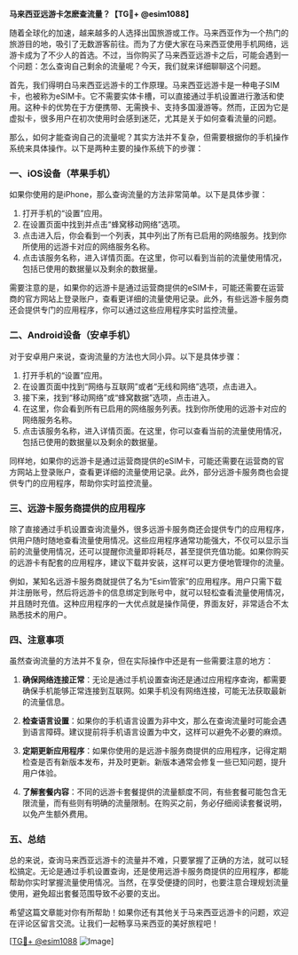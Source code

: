 **马来西亚远游卡怎麽查流量？【TG💪+ @esim1088】**

随着全球化的加速，越来越多的人选择出国旅游或工作。马来西亚作为一个热门的旅游目的地，吸引了无数游客前往。而为了方便大家在马来西亚使用手机网络，远游卡成为了不少人的首选。不过，当你购买了马来西亚远游卡之后，可能会遇到一个问题：怎么查询自己剩余的流量呢？今天，我们就来详细聊聊这个问题。

首先，我们得明白马来西亚远游卡的工作原理。马来西亚远游卡是一种电子SIM卡，也被称为eSIM卡。它不需要实体卡槽，可以直接通过手机设置进行激活和使用。这种卡的优势在于方便携带、无需换卡、支持多国漫游等。然而，正因为它是虚拟卡，很多用户在初次使用时会感到迷茫，尤其是关于如何查看流量的问题。

那么，如何才能查询自己的流量呢？其实方法并不复杂，但需要根据你的手机操作系统来具体操作。以下是两种主要的操作系统下的步骤：

### **一、iOS设备（苹果手机）**

如果你使用的是iPhone，那么查询流量的方法非常简单。以下是具体步骤：

1. 打开手机的“设置”应用。
2. 在设置页面中找到并点击“蜂窝移动网络”选项。
3. 点击进入后，你会看到一个列表，其中列出了所有已启用的网络服务。找到你所使用的远游卡对应的网络服务名称。
4. 点击该服务名称，进入详情页面。在这里，你可以看到当前的流量使用情况，包括已使用的数据量以及剩余的数据量。

需要注意的是，如果你的远游卡是通过运营商提供的eSIM卡，可能还需要在运营商的官方网站上登录账户，查看更详细的流量使用记录。此外，有些远游卡服务商还会提供专门的应用程序，你可以通过这些应用程序实时监控流量。

### **二、Android设备（安卓手机）**

对于安卓用户来说，查询流量的方法也大同小异。以下是具体步骤：

1. 打开手机的“设置”应用。
2. 在设置页面中找到“网络与互联网”或者“无线和网络”选项，点击进入。
3. 接下来，找到“移动网络”或“蜂窝数据”选项，点击进入。
4. 在这里，你会看到所有已启用的网络服务列表。找到你所使用的远游卡对应的网络服务名称。
5. 点击该服务名称，进入详情页面。在这里，你可以查看当前的流量使用情况，包括已使用的数据量以及剩余的数据量。

同样地，如果你的远游卡是通过运营商提供的eSIM卡，可能还需要在运营商的官方网站上登录账户，查看更详细的流量使用记录。此外，部分远游卡服务商也会提供专门的应用程序，帮助你实时监控流量。

### **三、远游卡服务商提供的应用程序**

除了直接通过手机设置查询流量外，很多远游卡服务商还会提供专门的应用程序，供用户随时随地查看流量使用情况。这些应用程序通常功能强大，不仅可以显示当前的流量使用情况，还可以提醒你流量即将耗尽，甚至提供充值功能。如果你购买的远游卡有配套的应用程序，建议下载并安装，这样可以更方便地管理你的流量。

例如，某知名远游卡服务商就提供了名为“Esim管家”的应用程序。用户只需下载并注册账号，然后将远游卡的信息绑定到账号中，就可以轻松查看流量使用情况，并且随时充值。这种应用程序的一大优点就是操作简便，界面友好，非常适合不太熟悉技术的用户。

### **四、注意事项**

虽然查询流量的方法并不复杂，但在实际操作中还是有一些需要注意的地方：

1. **确保网络连接正常**：无论是通过手机设置查询还是通过应用程序查询，都需要确保手机能够正常连接到互联网。如果手机没有网络连接，可能无法获取最新的流量信息。
   
2. **检查语言设置**：如果你的手机语言设置为非中文，那么在查询流量时可能会遇到语言障碍。建议提前将手机语言设置为中文，这样可以避免不必要的麻烦。

3. **定期更新应用程序**：如果你使用的是远游卡服务商提供的应用程序，记得定期检查是否有新版本发布，并及时更新。新版本通常会修复一些已知问题，提升用户体验。

4. **了解套餐内容**：不同的远游卡套餐提供的流量额度不同，有些套餐可能包含无限流量，而有些则有明确的流量限制。在购买之前，务必仔细阅读套餐说明，以免产生额外费用。

### **五、总结**

总的来说，查询马来西亚远游卡的流量并不难，只要掌握了正确的方法，就可以轻松搞定。无论是通过手机设置查询，还是使用远游卡服务商提供的应用程序，都能帮助你实时掌握流量使用情况。当然，在享受便捷的同时，也要注意合理规划流量使用，避免超出套餐范围导致不必要的支出。

希望这篇文章能对你有所帮助！如果你还有其他关于马来西亚远游卡的问题，欢迎在评论区留言交流。让我们一起畅享马来西亚的美好旅程吧！

[[TG💪+ @esim1088](https://t.me/s/esim1088) ![Image](https://i.postimg.cc/4NQfJmqS/Snipaste-2025-05-13-00-14-12.png)]
